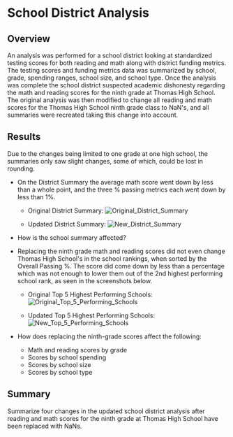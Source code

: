 # School District Analysis

## Overview

An analysis was performed for a school district looking at standardized testing scores for both reading and math along with district funding metrics. The testing scores and funding metrics data was summarized by school, grade, spending ranges, school size, and school type.  Once the analysis was complete the school district suspected academic dishonesty regarding the math and reading scores for the ninth grade at Thomas High School.  The original analysis was then modified to change all reading and math scores for the Thomas High School ninth grade class to NaN's, and all summaries were recreated taking this change into account.

## Results

Due to the changes being limited to one grade at one high school, the summaries only saw slight changes, some of which, could be lost in rounding.

- On the District Summary the average math score went down by less than a whole point, and the three % passing metrics each went down by less than 1%.
  - Original District Summary:
![Original_District_Summary](https://user-images.githubusercontent.com/90863226/137644527-edd61ac4-4e98-4918-90be-51fc6bd961b2.png)

  - Updated District Summary:
![New_District_Summary](https://user-images.githubusercontent.com/90863226/137644530-712a6416-ced5-45b6-9d14-67d67cc5ff8f.png)

- How is the school summary affected?
- Replacing the ninth grade math and reading scores did not even change Thomas High School's in the school rankings, when sorted by the Overall Passing %.  The score did come down by less than a percentage which was not enough to lower them out of the 2nd highest performing school rank, as seen in the screenshots below.
  - Original Top 5 Highest Performing Schools:
![Original_Top_5_Performing_Schools](https://user-images.githubusercontent.com/90863226/137644303-c670bbec-6565-429f-88a4-46536769eb3a.png)

  - Updated Top 5 Highest Performing Schools:
![New_Top_5_Performing_Schools](https://user-images.githubusercontent.com/90863226/137644321-4279b917-7880-4547-9922-c42c2c335d2e.png)

- How does replacing the ninth-grade scores affect the following:
  - Math and reading scores by grade
  - Scores by school spending
  - Scores by school size
  - Scores by school type

## Summary

Summarize four changes in the updated school district analysis after reading and math scores for the ninth grade at Thomas High School have been replaced with NaNs.
